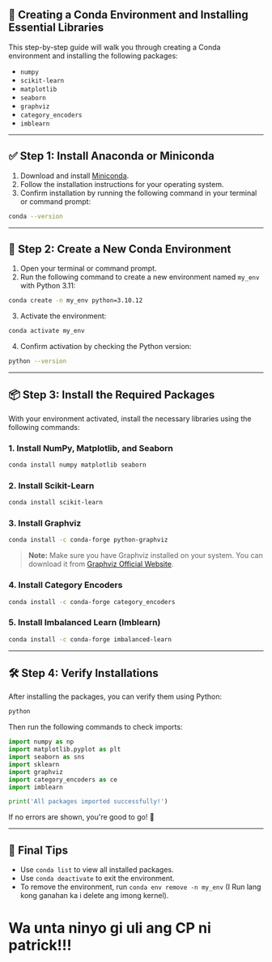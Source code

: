 ## 🐍 Creating a Conda Environment and Installing Essential Libraries

This step-by-step guide will walk you through creating a Conda environment and installing the following packages:

- `numpy`
- `scikit-learn`
- `matplotlib`
- `seaborn`
- `graphviz`
- `category_encoders`
- `imblearn`

---

## ✅ **Step 1: Install Anaconda or Miniconda**

1. Download and install [Miniconda](https://docs.conda.io/en/latest/miniconda.html).
2. Follow the installation instructions for your operating system.
3. Confirm installation by running the following command in your terminal or command prompt:

```bash
conda --version
```

---

## 🚀 **Step 2: Create a New Conda Environment**

1. Open your terminal or command prompt.
2. Run the following command to create a new environment named `my_env` with Python 3.11:

```bash
conda create -n my_env python=3.10.12
```

3. Activate the environment:

```bash
conda activate my_env
```

4. Confirm activation by checking the Python version:

```bash
python --version
```

---

## 📦 **Step 3: Install the Required Packages**

With your environment activated, install the necessary libraries using the following commands:

### 1. Install NumPy, Matplotlib, and Seaborn
```bash
conda install numpy matplotlib seaborn
```

### 2. Install Scikit-Learn
```bash
conda install scikit-learn
```

### 3. Install Graphviz
```bash
conda install -c conda-forge python-graphviz
```

> **Note:** Make sure you have Graphviz installed on your system. You can download it from [Graphviz Official Website](https://graphviz.org/download/).

### 4. Install Category Encoders
```bash
conda install -c conda-forge category_encoders
```

### 5. Install Imbalanced Learn (Imblearn)
```bash
conda install -c conda-forge imbalanced-learn
```

---

## 🛠 **Step 4: Verify Installations**

After installing the packages, you can verify them using Python:

```bash
python
```

Then run the following commands to check imports:

```python
import numpy as np
import matplotlib.pyplot as plt
import seaborn as sns
import sklearn
import graphviz
import category_encoders as ce
import imblearn

print('All packages imported successfully!')
```

If no errors are shown, you're good to go! 🎉

---

## 🚀 **Final Tips**
- Use `conda list` to view all installed packages.
- Use `conda deactivate` to exit the environment.
- To remove the environment, run `conda env remove -n my_env` (I Run lang kong ganahan ka i delete ang imong kernel).

# Wa unta ninyo gi uli ang CP ni patrick!!!


